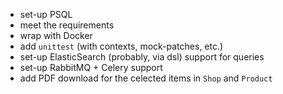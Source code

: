 - set-up PSQL
- meet the requirements
- wrap with Docker
- add `unittest` (with contexts, mock-patches, etc.)
- set-up ElasticSearch (probably, via dsl) support for queries
- set-up RabbitMQ + Celery support
- add PDF download for the celected items in `Shop` and `Product`
